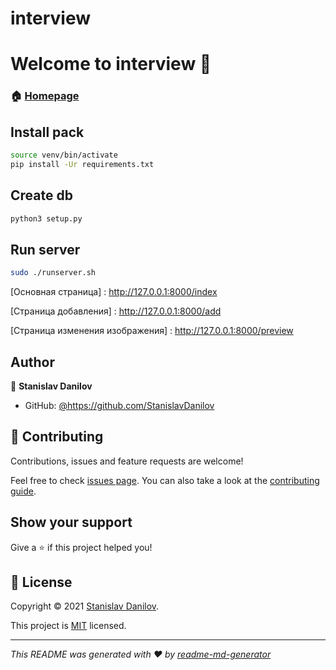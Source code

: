# interview
# Welcome to interview 👋
### 🏠 [Homepage](https://github.com/StanislavDanilov/interview)

## Install pack

```bash
source venv/bin/activate
pip install -Ur requirements.txt
```

## Create db 

```python
python3 setup.py
```


## Run server

```bash
sudo ./runserver.sh
```
[Основная страница] : http://127.0.0.1:8000/index 

[Страница добавления] : http://127.0.0.1:8000/add

[Страница изменения изображения] : http://127.0.0.1:8000/preview 

## Author

👤 **Stanislav Danilov**

* GitHub: [@https:\/\/github.com\/StanislavDanilov](https://github.com\/StanislavDanilov)

## 🤝 Contributing

Contributions, issues and feature requests are welcome!

Feel free to check [issues page](https://github.com/kefranabg/readme-md-generator/issues). You can also take a look at the [contributing guide](https://github.com/kefranabg/readme-md-generator/blob/master/CONTRIBUTING.md).

## Show your support

Give a ⭐️ if this project helped you!


## 📝 License

Copyright © 2021 [Stanislav Danilov](https://github.com/https:\/\/github.com\/StanislavDanilov).

This project is [MIT](https://github.com/kefranabg/readme-md-generator/blob/master/LICENSE) licensed.

***
_This README was generated with ❤️ by [readme-md-generator](https://github.com/kefranabg/readme-md-generator)_
